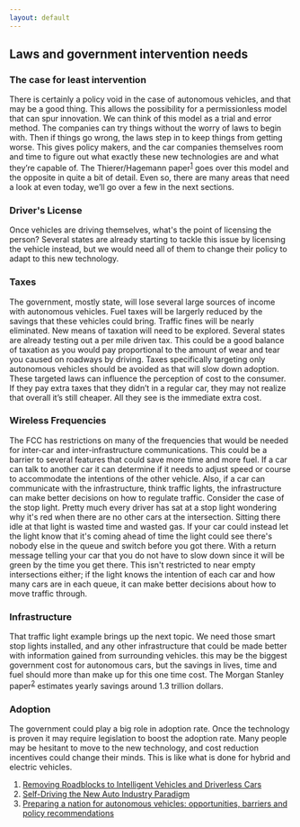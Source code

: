 ```yaml
---
layout: default
---
```

## Laws and government intervention needs

### The case for least intervention
There is certainly a policy void in the case of autonomous vehicles, and that may be a good thing. This allows the possibility for a permissionless model that can spur innovation. We can think of this model as a trial and error method. The companies can try things without the worry of laws to begin with. Then if things go wrong, the laws step in to keep things from getting worse. This gives policy makers, and the car companies themselves room and time to figure out what exactly these new technologies are and what they’re capable of. The Thierer/Hagemann paper<sup>[1](https://asp.mercatus.org/system/files/Thierer-Intelligent-Vehicles.pdf)</sup> goes over this model and the opposite in quite a bit of detail. Even so, there are many areas that need a look at even today, we’ll go over a few in the next sections.

### Driver's License
Once vehicles are driving themselves, what's the point of licensing the person? Several states are already starting to tackle this issue by licensing the vehicle instead, but we would need all of them to change their policy to adapt to this new technology.

### Taxes
The government, mostly state, will lose several large sources of income with autonomous vehicles. Fuel taxes will be largerly reduced by the savings that these vehicles could bring. Traffic fines will be nearly eliminated. New means of taxation will need to be explored. Several states are already testing out a per mile driven tax. This could be a good balance of taxation as you would pay proportional to the amount of wear and tear you caused on roadways by driving. Taxes specifically targeting only autonomous vehicles should be avoided as that will slow down adoption. These targeted laws can influence the perception of cost to the consumer. If they pay extra taxes that they didn’t in a regular car, they may not realize that overall it’s still cheaper. All they see is the immediate extra cost.

### Wireless Frequencies
The FCC has restrictions on many of the frequencies that would be needed for inter-car and inter-infrastructure communications. This could be a barrier to several features that could save more time and more fuel. If a car can talk to another car it can determine if it needs to adjust speed or course to accommodate the intentions of the other vehicle. Also, if a car can communicate with the infrastructure, think traffic lights, the infrastructure can make better decisions on how to regulate traffic. Consider the case of the stop light. Pretty much every driver has sat at a stop light wondering why it's red when there are no other cars at the intersection. Sitting there idle at that light is wasted time and wasted gas. If your car could instead let the light know that it's coming ahead of time the light could see there's nobody else in the queue and switch before you got there. With a return message telling your car that you do not have to slow down since it will be green by the time you get there. This isn't restricted to near empty intersections either; if the light knows the intention of each car and how many cars are in each queue, it can make better decisions about how to move traffic through.

### Infrastructure
That traffic light example brings up the next topic. We need those smart stop lights installed, and any other infrastructure that could be made better with information gained from surrounding vehicles. this may be the biggest government cost for autonomous cars, but the savings in lives, time and fuel should more than make up for this one time cost. The Morgan Stanley paper<sup>[2](http://orfe.princeton.edu/~alaink/SmartDrivingCars/PDFs/Nov2013MORGAN-STANLEY-BLUE-PAPER-AUTONOMOUS-CARS%EF%BC%9A-SELF-DRIVING-THE-NEW-AUTO-INDUSTRY-PARADIGM.pdf)</sup> estimates yearly savings around 1.3 trillion dollars.

### Adoption
The government could play a big role in adoption rate. Once the technology is proven it may require legislation to boost the adoption rate. Many people may be hesitant to move to the new technology, and cost reduction incentives could change their minds. This is like what is done for hybrid and electric vehicles.

1. [Removing Roadblocks to Intelligent Vehicles and Driverless Cars](https://asp.mercatus.org/system/files/Thierer-Intelligent-Vehicles.pdf)
2. [Self-Driving the New Auto Industry Paradigm](http://orfe.princeton.edu/~alaink/SmartDrivingCars/PDFs/Nov2013MORGAN-STANLEY-BLUE-PAPER-AUTONOMOUS-CARS%EF%BC%9A-SELF-DRIVING-THE-NEW-AUTO-INDUSTRY-PARADIGM.pdf)
3. [Preparing a nation for autonomous vehicles: opportunities, barriers and policy recommendations](http://www.sciencedirect.com/science/article/pii/S0965856415000804)

